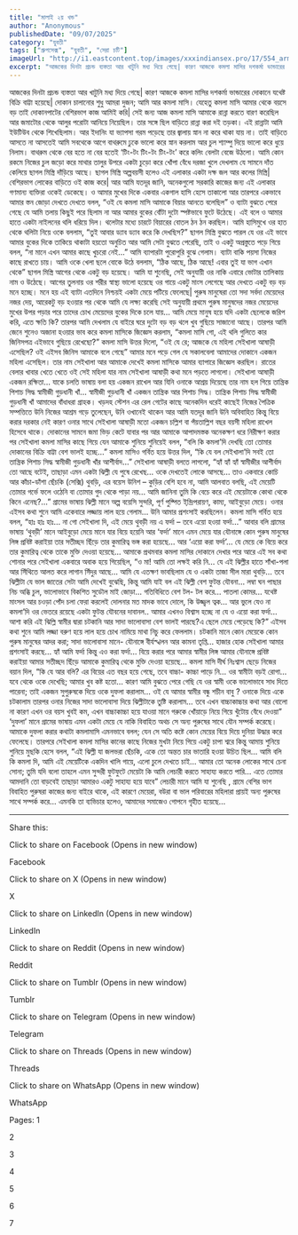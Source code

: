 ```yaml
---
title: "মালাই ২য় খন্ড"
author: "Anonymous"
publishedDate: "09/07/2025"
category: "যুবতী"
tags: ["গ্রুপসেক্স", "যুবতী", "সেরা চটি"]
imageUrl: "http://i1.eastcontent.top/images/xxxindiansex.pro/17/554_armenian.jpg"
excerpt: "আজকের দিনটা প্রচন্ড ব্যস্ততা আর খাটুনি মধ্য দিয়ে গেছে| কারণ আজকে কমলা মাসির দশকর্মা ভান্ডারের দোকানে যথেষ্ট বিক্রি বাট্টা হয়েছে| দোকান চালানোর শুধু আমরা দুজন; আমি আর কমলা মাসি। যেহেতু কমলা মাসি আমার..."
---
```


আজকের দিনটা প্রচন্ড ব্যস্ততা আর খাটুনি মধ্য দিয়ে গেছে| কারণ আজকে কমলা মাসির দশকর্মা ভান্ডারের দোকানে যথেষ্ট বিক্রি বাট্টা হয়েছে| দোকান চালানোর শুধু আমরা দুজন; আমি আর কমলা মাসি। যেহেতু কমলা মাসি আমার থেকে বয়সে বড় তাই দোকানপাটের বেশিরভাগ কাজ আমিই করি|
সেই জন্য আজ কমলা মাসি আমাকে রান্না করতে বারণ করেছিল আর জমাটোর থেকে আলুর পরোটা আনিয়ে নিয়েছিল। তার সঙ্গে ছিল বাড়িতে রান্না করা দই তড়কা। এই রান্নাটা আমি ইউটিউব থেকে শিখেছিলাম।
আর ইদানিং যা ভ্যাপসা গরম পড়েছে তার জ্বালায় স্নান না করে থাকা যায় না। তাই বাড়িতে আসতে না আসতেই আমি সবথেকে আগে বাথরুমে ঢুকে ভালো করে স্নান করলাম আর চুল শ্যাম্পু দিয়ে ভালো করে ধুয়ে নিলাম।
বাথরুম থেকে বের হতে না বের হতেই ‘টিং-টং টিং-টং টিং-টং’ করে কলিং বেলটা বেজে উঠলো।
আমি কোন রকমে নিজের চুল জড়ো করে মাথার তালুর উপরে একটা চুড়ো করে খোঁপা বেঁধে দরজা খুলে দেখলাম যে সামনে দাঁত কেলিয়ে ছাগল মিস্ত্রি দাঁড়িয়ে আছে। ছাগল মিস্ত্রি অল্পবয়সী হলেও এই এলাকার একটা দক্ষ জল আর কলের মিস্ত্রি| বেশিরভাগ লোকের বাড়িতে ওই কাজ করে| আর আমি যতদূর জানি, অনেকগুলো সরকারি কাজের জন্য এই এলাকার গণমান্য ব্যক্তিরা ওকেই ডেকেছে।
ও আমার মুখের দিকে একবার একগাল হাসি হেসে তাকালো আর তারপরে একভাবে আমার স্তন জোড়া দেখতে দেখতে বলল, “ওই যে কমলা মাসি আমাকে বিয়ার আনতে বলেছিল”
ও ব্যাটা বুঝতে পেরে গেছে যে আমি তলায় কিছুই পরে ছিলাম না আর আমার বুকের বোঁটা দুটো স্পষ্টভাবে ফুটে উঠেছে।
এই বলে ও আমার হাতে একটা নাইলনের থলি ধরিয়ে দিল। থলেটার মধ্যে চারটে বিয়ারের বোতল ঠন ঠন করছিল।
আমি হাসিমুখে ওর হাত থেকে থলিটা নিয়ে ওকে বললাম, “তুই আবার ড্যাব ড্যাব করে কি দেখছিস?”
ছাগল মিস্ত্রি বুঝতে পারল যে ওর এই ভাবে আমার বুকের দিকে তাকিয়ে থাকাটা হয়তো অনুচিত আর আমি সেটা বুঝতে পেরেছি, তাই ও একটু অপ্রস্তুতে পড়ে গিয়ে বলল, “না মানে এখন আমার কাছে খুচরো নেই…”
আমি ব্যাপারটা পুরোপুরি বুঝে গেলাম। ব্যাটা বাকি পয়সা নিজের কাছে রাখতে চায়।
আমি ওকে খেলা ছলে বোকে উঠে বললাম, “ঠিক আছে, ঠিক আছে! এবার তুই যা ভাগ এখান থেকে”
ছাগল মিস্ত্রি আগের থেকে একটু বড় হয়েছে। আমি যা শুনেছি, সেই অনুযায়ী ওর নাকি এবারে ভোটার তালিকায় নাম ও উঠেছে। আগের তুলনায় ওর শরীর স্বাস্থ্য ভালো হয়েছে ওর গায়ে একটু মাংস লেগেছে আর দেখতে একটু বড় বড় মনে হচ্ছে। মনে হয় এই ব্যাটা এতদিনে নিশ্চয়ই একটা মেয়ে পটিয়ে ফেলেছে|
পুরুষ মানুষেরা তো সদা সর্বদা মেয়েদের নজর দেয়, আরেকটু বড় হওয়ার পর থেকে আমি যে লক্ষ্য করেছি সেই অনুযায়ী প্রথমে পুরুষ মানুষদের নজর মেয়েদের মুখের উপর পড়ার পরে তাদের চোখ মেয়েদের বুকের দিকে চলে যায়… আমি মেয়ে মানুষ হয়ে যদি একটা ছেলেকে জরিপ করি, এতে ক্ষতি কি?
তারপর আমি দেখলাম যে বাইরে ঘরে দুটো বড় বড় থলে খুব গুছিয়ে সাজানো আছে।
তারপর আমি জেনে শুনেও অজানা হওয়ার ভাব করে কমলা মাসিকে জিজ্ঞেস করলাম, “কমলা মাসি গো, এই থলি গুলিতে কার জিনিসপত্র এইভাবে গুছিয়ে রেখেছো?”
কমলা মাসি উত্তর দিলো, “ওই যে রে; আজকে যে মহিলা সেইখালা আষাড়ী এসেছিল? ওই এইসব জিনিস আমাকে বলে গেছে”
আমার মনে পড়ে গেল যে সকালবেলা আমাদের দোকানে একজন মহিলা এসেছিল। তার নাম সেইখালা আর আমাকে দেখেই কমলা মাসিকে আমার ব্যাপারে জিজ্ঞেস করছিল।
রাতের বেলার খাবার খেতে খেতে ওই সেই মহিলা যার নাম সেইখালা আষাড়ী কথা মনে পড়তে লাগলো।
সেইখালা আষাড়ী একজন রক্ষিতা… যাকে চলতি ভাষায় বলা হয় একজন রাখেল আর যিনি ওনাকে আশ্রয় দিয়েছে তার নাম হল গিয়ে তান্ত্রিক পিশাচ সিদ্ধ স্বামীজী গুড়ধানী খাঁ… স্বামীজী গুড়ধানী খাঁ একজন তান্ত্রিক আর পিশাচ সিদ্ধ।
তান্ত্রিক পিশাচ সিদ্ধ স্বামীজী গুড়ধানী খাঁ আমাদের বাঁধাধরা গ্রাহক। খড়দহ স্টেশন এর রেল গেটের কাছে অনেকদিন ধরেই কাছেই নিজের পৈত্রিক সম্পত্তিতে উনি নিজের আশ্রম গড়ে তুলেছেন, উনি ওখানেই থাকেন আর আমি যতদূর জানি উনি অবিবাহিত কিন্তু বিয়ে করার দরকার নেই কারণ ওনার সাথে সেইখালা আষাড়ী মতো একজন চল্লিশ বা পঁয়তাল্লিশ বছর বয়সী মহিলা রাখেল হিসেবে থাকে।
দোকানের সামনে জমা ভিড় কেটে যাবার পর আর আমাকে আপাদমস্তক অনেকক্ষণ ধরে নিরীক্ষণ করার পর সেইখালা কমলা মাসির কাছে গিয়ে যেন আমাকে শুনিয়ে শুনিয়েই বলল, “বলি কি কমলা’দি দেখছি তো তোমার দোকানের বিক্রি বাট্টা বেশ ভালই হচ্ছে…”
কমলা মাসিও গর্বিত হয়ে উত্তর দিল, “কি যে বল সেইখালা’দি সবই তো তান্ত্রিক পিশাচ সিদ্ধ স্বামীজী গুড়ধানী খাঁর আশীর্বাদ…”
সেইখালা আষাড়ী বলতে লাগলো, “হ্যাঁ হ্যাঁ হ্যাঁ স্বামীজীর আশীর্বাদ তো আছে বটেই, তাছাড়া এমন একটা ঝিল্লী যে পুষে রেখেছ… ওকে দেখতেই লোকে আসছে… তাও একবারে কোচি আর কাঁচা-ডাঁশা ছেঁচকি (সেক্সি) থুবড়ি, এর বয়েস উনিশ – কুড়ির বেশি হবে না, আমি আলবাত বলছি, এই মেয়েটি তোমার গর্ভে ফলে ওঠেনি বা তোমার গুদ থেকে পাড়া নয়… আমি জানিনা তুমি কি বেচে করে এই মেয়েটাকে কোথা থেকে কিনে এনেছ?…”
গ্রামের ভাষায় ঝিল্লী মানে অল্প বয়েসি সুন্দরি, পূর্ণ পুষ্পিত ইন্দ্রি়পরায়ণ, কাম্য, আইবুড়ো মেয়ে। ওনার এইসব কথা শুনে আমি একেবারে লজ্জায় লাল হয়ে গেলাম… উনি আমার প্রশংসাই করছিলেন।
কমলা মাসি গর্বিত হয়ে বলল, “হাঃ হাঃ হাঃ… না গো সেইখালা দি, এই মেয়ে থুবড়ী নয় এ ফর্দা – তবে এয়ো হওয়া ফর্দা…”
আবার বলি গ্রামের ভাষায় ‘থুবড়ী’ মানে আইবুড়ো মেয়ে মানে যার বিয়ে হয়েনি আর ‘ফর্দা’ মানে এমন মেয়ে যার যৌনাঙ্গে কোন পুরুষ মানুষের লিঙ্গ প্রবিষ্ট করাইয়া তার সতীচ্ছদ ছিঁড়ে তার কুমারিত্ব ভঙ্গ করা হয়েছে… আর ‘এয়ো করা ফর্দা’… যে মেয়ে কে বিয়ে করে তার কুমারিত্ব থেকে তাকে মুক্তি দেওয়া হয়েছে…
আমাকে প্রথমবার কমলা মাসির দোকানে দেখার পরে আরে এই সব কথা শোনার পরে সেইখালা একবারে অবাক হয়ে গিয়েছিল, “ও মা! আমি তো লক্ষই করি নি… যে এই ঝিল্লীর হাতে শাঁখা-পলা আর সিঁথিতে আলত করে লাগান সিঁদুর আছে… আমি যে এতক্ষণ ভাবছিলাম যে ও একটা তাজা সীল মারা থুবড়ি… তবে ঝিল্লীটা যে ভাল জাতের সেটা আমি দেখেই বুঝেছি, কিন্তু আমি যাই বল এই ঝিল্লী বেশ ফুটন্ত যৌবনা… লম্বা ঘন পাছার নিচ অব্ধি চুল, ভালোভাবে বিকশিত সুডৌল মাই জোড়া… গতিবিধিতে বেশ টল- টল করে… পাতলা কোমর… যথেষ্ট মাংসল আর চওড়া পোঁদ চলা ফেরা করলেই দোলনার মত মাদক ভাবে দোলে, কি উজ্জ্বল ত্বক… আর ভুলে যেও না কমলা’দি ওর ভেতরে রয়েছে একটা ফুটন্ত যৌবনের দাবানল.. আমার এখনও বিশ্বাস হচ্ছে না যে ও এয়ো করা ফর্দা… আশা করি এই ঝিল্লি স্বামীর দ্বারা চটকানি আর সাদা ভালোবাসা বেশ ভালই পারছে?এ ছেলে মেয়ে পেড়েছে কি?”
এইসব কথা শুনে আমি লজ্জা বরুণ হয়ে লাল হয়ে চোখ নামিয়ে মাথা নিচু করে ফেললাম। চটকানি মানে কোন মেয়েকে কোন পুরুষ মানুষের আদর করা; সাদা ভালোবাসা মানে- যৌনাঙ্গে বীর্যস্খলন আর কামনা তৃপ্তি… হাজার হোক সেইখালা আমার প্রশংসাই করছে… হ্যাঁ আমি ফর্দা কিন্তু এও করা ফর্দা… বিয়ে করার পরে আমার স্বামীর লিঙ্গ আমার যৌনাঙ্গে প্রবিষ্ট করাইয়া আমার সতীচ্ছদ ছিঁড়ে আমাকে কুমারিত্ব থেকে মুক্তি দেওয়া হয়েছে…
কমলা মাসি দীর্ঘ নিঃশ্বাস ছেড়ে নিজের বয়ান দিল, “কি যে আর বলি? এর বিয়ের এত বছর হয়ে গেছে, তবে বাচ্চা- কাচ্চা পাড়ে নি… ওর স্বামীটা বড়ই রোগা… যবে থেকে ওকে দেখেছি; আমার খুব কষ্ট হতো… কারণ আমি বুঝতে পেরে গেছি যে ওর স্বামী ওকে ভালোভাবে সাধ দিতে পারেনা; তাই একজন সুপুরুষকে দিয়ে ওকে দুফলা করালাম… ওই যে আমার স্বামীর বন্ধু শচীন বাবু ? ওনাকে দিয়ে একে চটকালাম তারপর ওনার নিজের সাদা ভালোবাসা দিয়ে ঝিল্লীটাকে তুষ্টি করালাম… তবে এখন বাচ্চাকাচ্চার কথা আর বোলো না কারণ এখন ওর বয়স খুবই কম, এখন বাচ্চাকাচ্চা হয়ে যাওয়া মানে গরুকে খোঁয়াড়ে নিয়ে গিয়ে খুঁটোয় বেঁধে দেওয়া”
‘দুফলা’ মানে গ্রামের ভাষায় এমন একটা মেয়ে যে নাকি বিবাহিত অথচ সে অন্য পুরুষের সাথে যৌন সম্পর্ক করেছে। আমাকে দুফলা করার কথাটা কমলামাসি এমনভাবে বলল; যেন সে অতি কষ্টে কোন মেয়ের বিয়ে দিয়ে দুনিয়া উদ্ধার করে ফেলেছে।
তারপরে সেইখালা কমলা মাসির কানের কাছে নিজের মুখটা নিয়ে গিয়ে একটু চাপা শ্বরে কিন্তু আমায় শুনিয়ে শুনিয়ে মুছকি হেসে বলল, “এই ঝিল্লী যা জলভরা ছেঁচকি, একে তো অন্তত চার ভাতারি হওয়া উচিত ছিল… আমি বলি কি কমলা দি, আমি এই মেয়েটিকে একদিন খালি গায়ে, এলো চুলে দেখতে চাই… আমার তো অনেক লোকের সাথে চেনা সোনা; তুমি যদি বলো তাহলে এমন সুন্দরী ফুটফুটে মেয়েটা কি আমি লেচারী করতে সাহায্য করতে পারি… এতে তোমার আমদানি তো বাড়বেই তাছাড়া আমারও একটু সাহায্য হয়ে যাবে”
লেচারী মানে আমি যা শুনেছি , গ্রামে বেশির ভাগ বিবাহিত পুরুষরা কাজের জন্য বাইরে থাকে, এই কারণে মেয়েরা, বউরা বা ভাল পরিবারের মহিলারা প্রায়ই অন্য পুরুষের সাথে সম্পর্ক করে… এমনকি তা ব্যভিচার হলেও, আমাদের সমাজেও গোপনে গৃহীত হয়েছে…
***
Share this:


Click to share on Facebook (Opens in new window)


Facebook




Click to share on X (Opens in new window)


X




Click to share on LinkedIn (Opens in new window)


LinkedIn




Click to share on Reddit (Opens in new window)


Reddit




Click to share on Tumblr (Opens in new window)


Tumblr




Click to share on Telegram (Opens in new window)


Telegram




Click to share on Threads (Opens in new window)


Threads




Click to share on WhatsApp (Opens in new window)


WhatsApp


Pages: 
1
 
2
 
3
 
4
 
5
 
6
 
7
